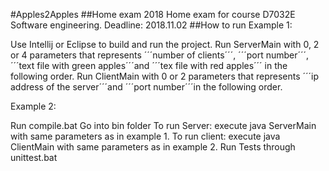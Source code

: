 #Apples2Apples
##Home exam 2018
  Home exam for course D7032E Software engineering. Deadline: 2018.11.02
##How to run
Example 1:

Use Intellij or Eclipse to build and run the project.
Run ServerMain with 0, 2 or 4 parameters that represents ´´´number of clients´´´, ´´´port number´´´,
´´´text file with green apples´´´and ´´´tex file with red apples´´´ in the following order.
Run ClientMain with 0 or 2 parameters that represents ´´´ip address of the server´´´and
´´´port number´´´in the following order.

Example 2:

Run compile.bat
Go into bin folder
To run Server: execute java ServerMain with same parameters as in example 1.
To run client: execute java ClientMain with same parameters as in example 2.
Run Tests through unittest.bat